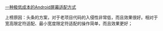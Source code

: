 [一种极低成本的Android屏幕适配方式](https://mp.weixin.qq.com/s?__biz=MzI1MzYzMjE0MQ==&mid=2247484502&idx=2&sn=a60ea223de4171dd2022bc2c71e09351&chksm=e9d0cfb4dea746a2e2c470448a85df0c0e7dd059099ca52a2fec0311d12b7279b3d6f1d137be&mpshare=1&scene=1&srcid=&sharer_sharetime=1573523075820&sharer_shareid=92acd3a2d441fa467dafe313d3f1b264&key=cc05756d3b1d1e7a7e8eb6ffe3fc67ee0153909affe24a8e4b6a31229c7f0355c35d58d03826191fc531e933cbefe974c11d8c2c27217fb3606058bdda087b8e6e103b5b001185f81339ebfd6444e2ec&ascene=1&uin=MjM2MTMyNjYzMg%3D%3D&devicetype=Windows+10&version=62070152&lang=zh_CN&pass_ticket=dp9Y8lvqygYI6UA7w%2BOadl0NrS7ggKrJEPE133CTv2D4wxi9KifTIK3bxT%2Bh1xVH)

上榜原因：头条的方案，对于老项目代码的入侵性非常低，而且效果很好。相对于宽高限定符适配、最小宽度限定符适配的操作简单，而且效果更好；
